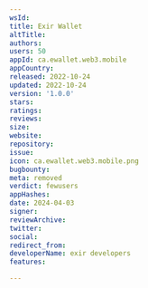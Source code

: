 ```yaml
---
wsId: 
title: Exir Wallet
altTitle: 
authors: 
users: 50
appId: ca.ewallet.web3.mobile
appCountry: 
released: 2022-10-24
updated: 2022-10-24
version: '1.0.0'
stars: 
ratings: 
reviews: 
size: 
website: 
repository: 
issue: 
icon: ca.ewallet.web3.mobile.png
bugbounty: 
meta: removed
verdict: fewusers
appHashes: 
date: 2024-04-03
signer: 
reviewArchive: 
twitter: 
social: 
redirect_from: 
developerName: exir developers
features: 

---
```


